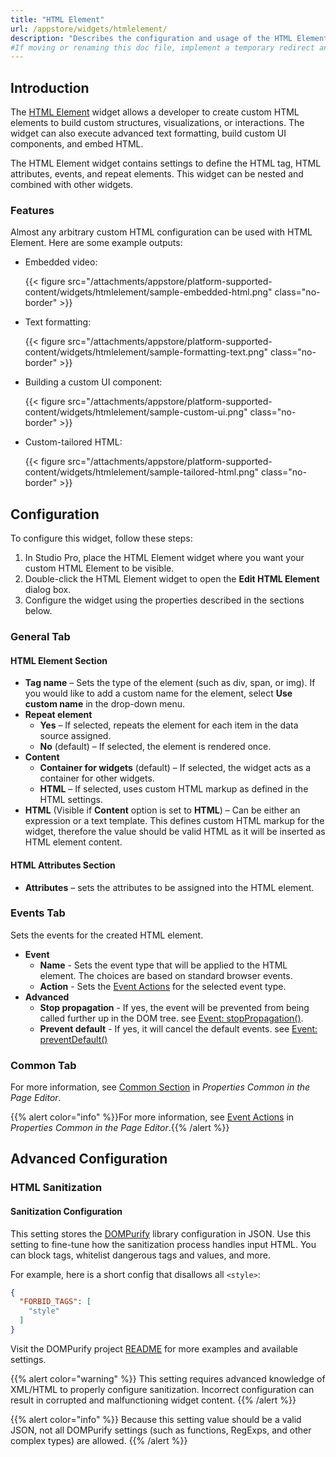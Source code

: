 ```yaml
---
title: "HTML Element"
url: /appstore/widgets/htmlelement/
description: "Describes the configuration and usage of the HTML Element widget, which is available in the Mendix Marketplace."
#If moving or renaming this doc file, implement a temporary redirect and let the respective team know they should update the URL in the product. See Mapping to Products for more details.
---
```


## Introduction

The [HTML Element](https://marketplace.mendix.com/link/component/204843) widget allows a developer to create custom HTML elements to build custom structures, visualizations, or interactions. The widget can also execute advanced text formatting, build custom UI components, and embed HTML.

The HTML Element widget contains settings to define the HTML tag, HTML attributes, events, and repeat elements. This widget can be nested and combined with other widgets.

### Features

Almost any arbitrary custom HTML configuration can be used with HTML Element. Here are some example outputs:

* Embedded video:

    {{< figure src="/attachments/appstore/platform-supported-content/widgets/htmlelement/sample-embedded-html.png" class="no-border" >}}

* Text formatting:

    {{< figure src="/attachments/appstore/platform-supported-content/widgets/htmlelement/sample-formatting-text.png" class="no-border" >}}

* Building a custom UI component:

    {{< figure src="/attachments/appstore/platform-supported-content/widgets/htmlelement/sample-custom-ui.png" class="no-border" >}}

* Custom-tailored HTML:

    {{< figure src="/attachments/appstore/platform-supported-content/widgets/htmlelement/sample-tailored-html.png" class="no-border" >}}

## Configuration

To configure this widget, follow these steps:

1. In Studio Pro, place the HTML Element widget where you want your custom HTML Element to be visible.
2. Double-click the HTML Element widget to open the **Edit HTML Element** dialog box.
3. Configure the widget using the properties described in the sections below.

### General Tab

#### HTML Element Section

* **Tag name** – Sets the type of the element (such as div, span, or img). If you would like to add a custom name for the element, select **Use custom name** in the drop-down menu.
* **Repeat element**
    * **Yes** – If selected, repeats the element for each item in the data source assigned.
    * **No** (default) – If selected, the element is rendered once. 
* **Content**
    * **Container for widgets** (default) – If selected, the widget acts as a container for other widgets.
    * **HTML** – If selected, uses custom HTML markup as defined in the HTML settings. 
* **HTML** (Visible if **Content** option is set to **HTML**) – Can be either an expression or a text template. This defines custom HTML markup for the widget, therefore the value should be valid HTML as it will be inserted as HTML element content.

#### HTML Attributes Section

* **Attributes** – sets the attributes to be assigned into the HTML element.

### Events Tab

Sets the events for the created HTML element.

* **Event**
    * **Name** - Sets the event type that will be applied to the HTML element. The choices are based on standard browser events.
    * **Action** - Sets the  [Event Actions](/refguide/on-click-event/#actions) for the selected event type.
* **Advanced**
    * **Stop propagation** - If yes, the event will be prevented from being called further up in the DOM tree. see [Event: stopPropagation()](https://developer.mozilla.org/en-US/docs/Web/API/Event/stopPropagation).
    * **Prevent default** - If yes, it will cancel the default events. see [Event: preventDefault()](https://developer.mozilla.org/en-US/docs/Web/API/Event/preventDefault)

### Common Tab

For more information, see [Common Section](/refguide/common-widget-properties/#common-properties) in *Properties Common in the Page Editor*.

{{% alert color="info" %}}For more information, see [Event Actions](/refguide/on-click-event/#actions) in *Properties Common in the Page Editor*.{{% /alert %}}

## Advanced Configuration

### HTML Sanitization

#### Sanitization Configuration

This setting stores the [DOMPurify](https://cure53.de/purify) library configuration in JSON. Use this setting to fine-tune how the sanitization process handles input HTML. You can block tags, whitelist dangerous tags and values, and more.

For example, here is a short config that disallows all `<style>`:

```json
{
  "FORBID_TAGS": [
    "style"
  ]
}
```

Visit the DOMPurify project [README](https://github.com/cure53/DOMPurify/blob/main/README.md) for more examples and available settings.

{{% alert color="warning" %}}
This setting requires advanced knowledge of XML/HTML to properly configure sanitization. Incorrect configuration can result in corrupted and malfunctioning widget content.
{{% /alert %}}

{{% alert color="info" %}}
Because this setting value should be a valid JSON, not all DOMPurify settings (such as functions, RegExps, and other complex types) are allowed.
{{% /alert %}}
